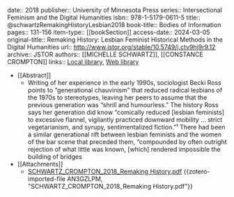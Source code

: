 date:: 2018
publisher:: University of Minnesota Press
series:: Intersectional Feminism and the Digital Humanities
isbn:: 978-1-5179-0611-5
title:: @schwartzRemakingHistoryLesbian2018
book-title:: Bodies of Information
pages:: 131-156
item-type:: [[bookSection]]
access-date:: 2024-03-05
original-title:: Remaking History: Lesbian Feminist Historical Methods in the Digital Humanities
url:: http://www.jstor.org/stable/10.5749/j.ctv9hj9r9.12
archive:: JSTOR
authors:: [[MICHELLE SCHWARTZ]], [[CONSTANCE CROMPTON]]
links:: [Local library](zotero://select/groups/2386895/items/3C64G6MA), [Web library](https://www.zotero.org/groups/2386895/items/3C64G6MA)

- [[Abstract]]
	- Writing of her experience in the early 1990s, sociologist Becki Ross points to “generational chauvinism” that reduced radical lesbians of the 1970s to stereotypes, leaving her peers to assume that the previous generation was “shrill and humourless.” The history Ross says her generation did know “comically reduced [lesbian feminists] to excessive flannel, vigilantly practiced downward mobility … strict vegetarianism, and syrupy, sentimentalized fiction.”¹ There had been a similar generational rift between lesbian feminists and the women of the bar scene that preceded them, “compounded by often outright rejection of what little was known, [which] rendered impossible the building of bridges
- [[Attachments]]
	- [SCHWARTZ_CROMPTON_2018_Remaking History.pdf](https://www.jstor.org/stable/pdfplus/10.5749/j.ctv9hj9r9.12.pdf?acceptTC=true) {{zotero-imported-file AN3GZLPM, "SCHWARTZ_CROMPTON_2018_Remaking History.pdf"}}